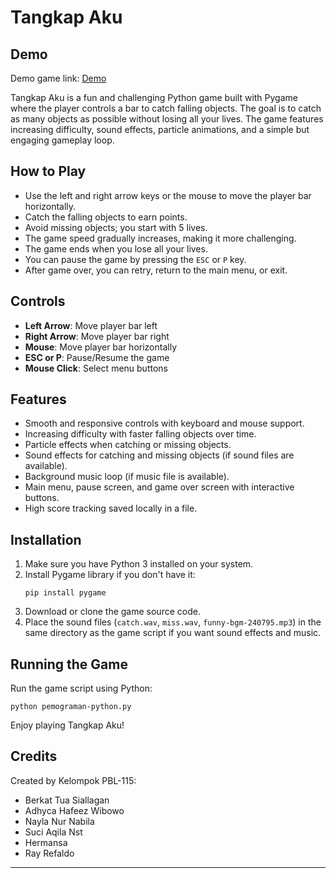 # Tangkap Aku

## Demo

Demo game link: [Demo](https://youtu.be/5zTNhEWv5Ho?si=lJSGKzacdKyXDcCV)

Tangkap Aku is a fun and challenging Python game built with Pygame where the player controls a bar to catch falling objects. The goal is to catch as many objects as possible without losing all your lives. The game features increasing difficulty, sound effects, particle animations, and a simple but engaging gameplay loop.

## How to Play

- Use the left and right arrow keys or the mouse to move the player bar horizontally.
- Catch the falling objects to earn points.
- Avoid missing objects; you start with 5 lives.
- The game speed gradually increases, making it more challenging.
- The game ends when you lose all your lives.
- You can pause the game by pressing the `ESC` or `P` key.
- After game over, you can retry, return to the main menu, or exit.

## Controls

- **Left Arrow**: Move player bar left
- **Right Arrow**: Move player bar right
- **Mouse**: Move player bar horizontally
- **ESC or P**: Pause/Resume the game
- **Mouse Click**: Select menu buttons

## Features

- Smooth and responsive controls with keyboard and mouse support.
- Increasing difficulty with faster falling objects over time.
- Particle effects when catching or missing objects.
- Sound effects for catching and missing objects (if sound files are available).
- Background music loop (if music file is available).
- Main menu, pause screen, and game over screen with interactive buttons.
- High score tracking saved locally in a file.

## Installation

1. Make sure you have Python 3 installed on your system.
2. Install Pygame library if you don't have it:
   ```
   pip install pygame
   ```
3. Download or clone the game source code.
4. Place the sound files (`catch.wav`, `miss.wav`, `funny-bgm-240795.mp3`) in the same directory as the game script if you want sound effects and music.

## Running the Game

Run the game script using Python:

```
python pemograman-python.py
```

Enjoy playing Tangkap Aku!

## Credits

Created by Kelompok PBL-115:
- Berkat Tua Siallagan
- Adhyca Hafeez Wibowo
- Nayla Nur Nabila
- Suci Aqila Nst
- Hermansa
- Ray Refaldo

---
